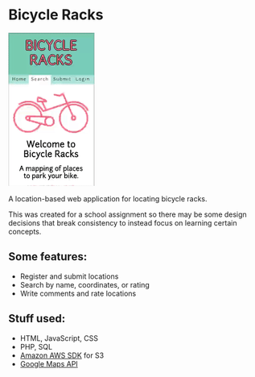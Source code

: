 # Bicycle Racks

![Example picture](/images/BicycleRacksPreview.gif?raw=true)

A location-based web application for locating bicycle racks.

This was created for a school assignment so there may be some design decisions that break consistency to instead focus on learning certain concepts.

## Some features:

 * Register and submit locations
 * Search by name, coordinates, or rating
 * Write comments and rate locations

## Stuff used:

 * HTML, JavaScript, CSS
 * PHP, SQL
 * [Amazon AWS SDK](https://aws.amazon.com/sdk-for-php/) for S3
 * [Google Maps API](https://developers.google.com/maps/)

